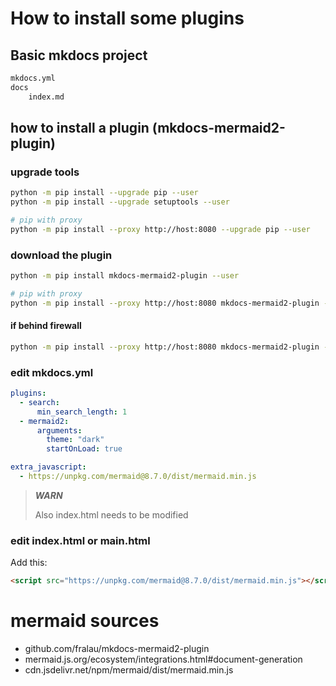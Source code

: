 # How to install some plugins

## Basic mkdocs project

```txt
mkdocs.yml
docs
	index.md
```

## how to install a plugin (mkdocs-mermaid2-plugin)

### upgrade tools

```bash
python -m pip install --upgrade pip --user
python -m pip install --upgrade setuptools --user

# pip with proxy 
python -m pip install --proxy http://host:8080 --upgrade pip --user
```

### download the plugin

```bash
python -m pip install mkdocs-mermaid2-plugin --user

# pip with proxy 
python -m pip install --proxy http://host:8080 mkdocs-mermaid2-plugin --user
```

#### if behind firewall

```bash
python -m pip install --proxy http://host:8080 mkdocs-mermaid2-plugin --user --no-build-isolation
```

### edit mkdocs.yml

```yml
plugins:
  - search:
      min_search_length: 1
  - mermaid2:
      arguments:
        theme: "dark"
        startOnLoad: true

extra_javascript:
  - https://unpkg.com/mermaid@8.7.0/dist/mermaid.min.js
```

> ***WARN***
>
> Also index.html needs to be modified

### edit index.html or main.html

Add this:

```html
<script src="https://unpkg.com/mermaid@8.7.0/dist/mermaid.min.js"></script>
```

# mermaid sources

- github.com/fralau/mkdocs-mermaid2-plugin
- mermaid.js.org/ecosystem/integrations.html#document-generation
- cdn.jsdelivr.net/npm/mermaid/dist/mermaid.min.js

